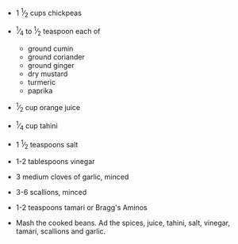 - 1 <sup>1</sup>⁄<sub>2</sub> cups chickpeas
- <sup>1</sup>⁄<sub>4</sub> to <sup>1</sup>⁄<sub>2</sub> teaspoon each of
  - ground cumin
  - ground coriander
  - ground ginger
  - dry mustard
  - turmeric
  - paprika
- <sup>1</sup>⁄<sub>2</sub> cup orange juice
- <sup>1</sup>⁄<sub>4</sub> cup tahini
- 1 <sup>1</sup>⁄<sub>2</sub> teaspoons salt
- 1-2 tablespoons vinegar
- 3 medium cloves of garlic, minced
- 3-6 scallions, minced
- 1-2 teaspoons tamari or Bragg's Aminos

- Mash the cooked beans. Ad the spices, juice, tahini, salt, vinegar, tamari, scallions and garlic.

